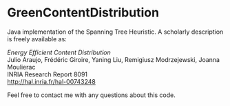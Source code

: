 GreenContentDistribution
========================

Java implementation of the Spanning Tree Heuristic.
A scholarly description is freely available as:


*Energy Efficient Content Distribution* <br>
Julio Araujo, Frédéric Giroire, Yaning Liu, Remigiusz Modrzejewski, Joanna Moulierac <br>
INRIA Research Report 8091 <br>
http://hal.inria.fr/hal-00743248 <br>

Feel free to contact me with any questions about this code.
